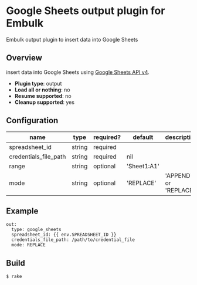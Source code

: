 # Google Sheets output plugin for Embulk

Embulk output plugin to insert data into Google Sheets


## Overview
insert data into Google Sheets using [Google Sheets API v4](https://developers.google.com/sheets/api).


* **Plugin type**: output
* **Load all or nothing**: no
* **Resume supported**: no
* **Cleanup supported**: yes

## Configuration

|  name  |  type  | required? | default | description |
| ---- | ---- | ---- | ---- | ----|
|  spreadsheet_id  | string | required | |
|  credentials_file_path  | string | required | nil |
|  range  | string | optional | 'Sheet1:A1' |
|  mode  | string | optional | 'REPLACE' | 'APPEND' or 'REPLACE'

## Example

```
out:
  type: google_sheets
  spreadsheet_id: {{ env.SPREADSHEET_ID }}
  credentials_file_path: /path/to/credential_file
  mode: REPLACE
```

## Build

```
$ rake
```
